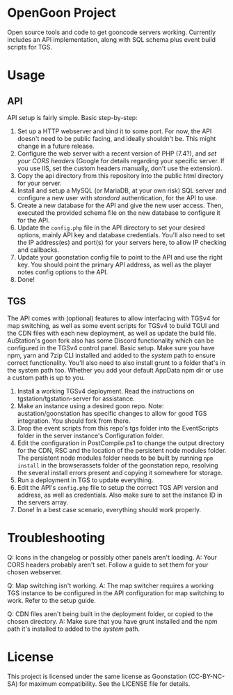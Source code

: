 # OpenGoon Project
Open source tools and code to get gooncode servers working. Currently includes an API implementation, along with SQL schema plus event build scripts for TGS.

# Usage
## API
API setup is fairly simple. Basic step-by-step:
1. Set up a HTTP webserver and bind it to some port. For now, the API doesn't need to be public facing, and ideally shouldn't be. This might change in a future release.
2. Configure the web server with a recent version of PHP (7.4?), and *set your CORS headers* (Google for details regarding your specific server. If you use IIS, set the custom headers manually, don't use the extension).
3. Copy the api directory from this repository into the public html directory for your server.
4. Install and setup a MySQL (or MariaDB, at your own risk) SQL server and configure a new user with *standard* authentication, for the API to use.
5. Create a new database for the API and give the new user access. Then, executed the provided schema file on the new database to configure it for the API.
6. Update the `config.php` file in the API directory to set your desired options, mainly API key and database credentials. You'll also need to set the IP address(es) and port(s) for your servers here, to allow IP checking and callbacks.
7. Update your goonstation config file to point to the API and use the right key. You should point the primary API address, as well as the player notes config options to the API.
8. Done!

## TGS
The API comes with (optional) features to allow interfacing with TGSv4 for map switching, as well as some event scripts for TGSv4 to build TGUI and the CDN files with each new deployment, as well as update the build file. AuStation's goon fork also has some Discord functionality which can be configured in the TGSv4 control panel. Basic setup.
Make sure you have npm, yarn and 7zip CLI installed and added to the *system* path to ensure correct functionality. You'll also need to also install grunt to a folder that's in the system path too. Whether you add your default AppData npm dir or use a custom path is up to you.
1. Install a working TGSv4 deployment. Read the instructions on tgstation/tgstation-server for assistance.
3. Make an instance using a desired goon repo. Note: austation/goonstation has specific changes to allow for good TGS integration. You should fork from there.
2. Drop the event scripts from this repo's tgs folder into the EventScripts folder in the server instance's Configuration folder.
3. Edit the configuration in PostCompile.ps1 to change the output directory for the CDN, RSC and the location of the persistent node modules folder. The persistent node modules folder needs to be built by running `npm install` in the browserassets folder of the goonstation repo, resolving the several install errors present and copying it somewhere for storage.
4. Run a deployment in TGS to update everything.
5. Edit the API's `config.php` file to setup the correct TGS API version and address, as well as credentials. Also make sure to set the instance ID in the servers array.
6. Done! In a best case scenario, everything should work properly.

# Troubleshooting
Q: Icons in the changelog or possibly other panels aren't loading.
A: Your CORS headers probably aren't set. Follow a guide to set them for your chosen webserver.

Q: Map switching isn't working.
A: The map switcher requires a working TGS instance to be configured in the API configuration for map switching to work. Refer to the setup guide.

Q: CDN files aren't being built in the deployment folder, or copied to the chosen directory.
A: Make sure that you have grunt installed and the npm path it's installed to added to the *system* path.

# License
This project is licensed under the same license as Goonstation (CC-BY-NC-SA) for maximum compatibility. See the LICENSE file for details.
